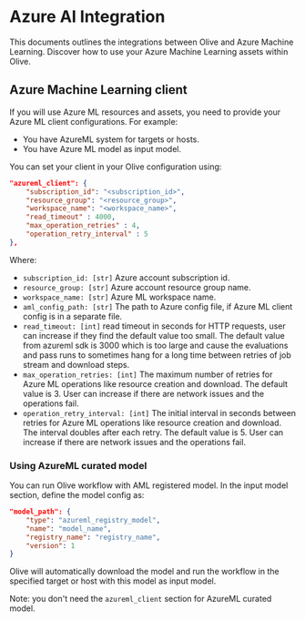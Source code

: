 # Azure AI Integration

This documents outlines the integrations between Olive and Azure Machine Learning. Discover how to use your Azure Machine Learning assets within Olive.

## Azure Machine Learning client
If you will use Azure ML resources and assets, you need to provide your Azure ML client configurations. For example:

* You have AzureML system for targets or hosts.
* You have Azure ML model as input model.

You can set your client in your Olive configuration using:

```json
"azureml_client": {
    "subscription_id": "<subscription_id>",
    "resource_group": "<resource_group>",
    "workspace_name": "<workspace_name>",
    "read_timeout" : 4000,
    "max_operation_retries" : 4,
    "operation_retry_interval" : 5
},
```

Where:

- `subscription_id: [str]` Azure account subscription id.
- `resource_group: [str]` Azure account resource group name.
- `workspace_name: [str]` Azure ML workspace name.
- `aml_config_path: [str]` The path to Azure config file, if Azure ML client config is in a separate file.
- `read_timeout: [int]` read timeout in seconds for HTTP requests, user can increase if they find the default value too small. The default value from azureml sdk is 3000 which is too large and cause the evaluations and pass runs to sometimes hang for a long time between retries of job stream and download steps.
- `max_operation_retries: [int]` The maximum number of retries for Azure ML operations like resource creation and download.
The default value is 3. User can increase if there are network issues and the operations fail.
- `operation_retry_interval: [int]` The initial interval in seconds between retries for Azure ML operations like resource creation and download. The interval doubles after each retry. The default value is 5. User can increase if there are network issues and the operations fail.


### Using AzureML curated model
You can run Olive workflow with AML registered model. In the input model section, define the model config as:
```json
"model_path": {
    "type": "azureml_registry_model",
    "name": "model_name",
    "registry_name": "registry_name",
    "version": 1
}
```
Olive will automatically download the model and run the workflow in the specified target or host with this model as input model.

Note: you don't need the `azureml_client` section for AzureML curated model.
